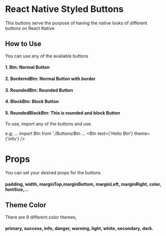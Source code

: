 # React Native Styled Buttons

This buttons serve the purpose of having the native looks of different buttons on React Native


## How to Use

You can use any of the available buttons
#### 1. Btn: Normal Button
#### 2. BorderedBtn: Normal Button with border
#### 3. RoundedBtn: Rounded Button
#### 4. BlockBtn: Block Button
#### 5. RoundedBlockBtn: This is rounded and block Button


To use, import any of the buttons and use.

e.g;
...
import Btn from './Buttons/Btn
...
<Btn text={'Hello Btn'} theme={'info'} />


# Props

You can set your desired props for the buttons

#### padding, width, marginTop,marginBottom, marginLeft, marginRight, color, fontSize,...

## Theme Color

There are 9 different color themes,

#### primary, success, info, danger, warning, light, white, secondary, dark.
